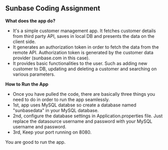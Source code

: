 **Sunbase Coding Assignment**
-----------------------------
**What does the app do?**
- It's a simple customer management app. It fetches customer details from third party API, saves in local DB and presents the data on the client side.
- It generates an authorization token in order to fetch the data from the remote API. Authorization token is generated by the customer data provider (sunbase.com in this case).
- It provides basic functionalities to the user. Such as adding new customer to DB, updating and deleting a customer and searching on various parameters.

**How to Run the App**
- Once you have pulled the code, there are basically three things you need to do in order to run the app seamlessly.
- 1st, app uses MySQL databse so create a database named "sunbasedata" in your MySQL database.
- 2nd, configure the database settings in Application.properties file. Just replace the datasource username and password with your MySQL username and password.
- 3rd, Keep your port running on 8080.

You are good to run the app.
